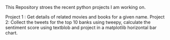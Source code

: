 This Repository stroes the recent python projects I am working on.
 
 Project 1 : Get details of related movies and books for a given name.
 Project 2: Collect the tweets for the top 10 banks using tweepy, calculate the sentiment score using textblob and project in a matplotlib horizontal bar chart.

